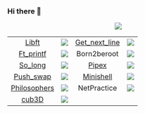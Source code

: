 ### Hi there 👋

<p align="center">
  <a href="https://profile.intra.42.fr/">
    <img src="https://badge42.herokuapp.com/api/stats/ghumbert?darkmode=true&privacyEmail=true"/>
  </a>
</p>
<td>
    <table align="center">
        <tr>
                <td style="text-align:center;"><a href=https://github.com/EgorMazkov/libft>Libft</a></td> <td> <img src="https://badge42.herokuapp.com/api/project/ghumbert/Libft"> </td>
                <td style="text-align:center;"><a href=https://github.com/EgorMazkov/gnl>Get_next_line</a></td> <td> <img src="https://badge42.herokuapp.com/api/project/ghumbert/get_next_line"> </td>
        </tr>
        <tr>
             <td style="text-align:center;"><a href=https://github.com/EgorMazkov/printf>Ft_printf</a></td> <td> <img src="https://badge42.herokuapp.com/api/project/ghumbert/ft_printf"> </td>
             <td style="text-align:center;">Born2beroot</td> <td> <img src="https://badge42.herokuapp.com/api/project/ghumbert/Born2beroot"> </td>
        </tr>
        <tr>
            <td style="text-align:center;"><a href=https://github.com/EgorMazkov/so_long>So_long</a></td> <td> <img src="https://badge42.herokuapp.com/api/project/ghumbert/so_long"> </td>
            <td style="text-align:center;"><a href=https://github.com/EgorMazkov/pipex>Pipex</a></td> <td> <img src="https://badge42.herokuapp.com/api/project/ghumbert/pipex"> </td>
        </tr>
        <tr>
            <td style="text-align:center;"><a href=https://github.com/EgorMazkov/push_swap>Push_swap</a></td> <td> <img src="https://badge42.herokuapp.com/api/project/ghumbert/push_swap"> </td>
             <td style="text-align:center;"><a href=https://github.com/EgorMazkov/minishell>Minishell</a></td> <td> <img src="https://badge42.herokuapp.com/api/project/ghumbert/minishell"> </td>
        </tr>
        <tr>
        <td style="text-align:center;"><a href=https://github.com/EgorMazkov/philosophers>Philosophers</a></td> <td> <img src="https://badge42.herokuapp.com/api/project/ghumbert/Philosophers"> </td>
        <td style="text-align:center;">NetPractice</a></td> <td> <img src="https://badge42.herokuapp.com/api/project/ghumbert/NetPractice"></td>
        </tr>
        <tr> 
            <td style="text-align:center;"><a href=https://github.com/EgorMazkov/cub3d>cub3D</a></td> <td> <img src="https://badge42.herokuapp.com/api/project/ghumbert/cub3d"> </td>
        </tr>
    </table>
</td>
